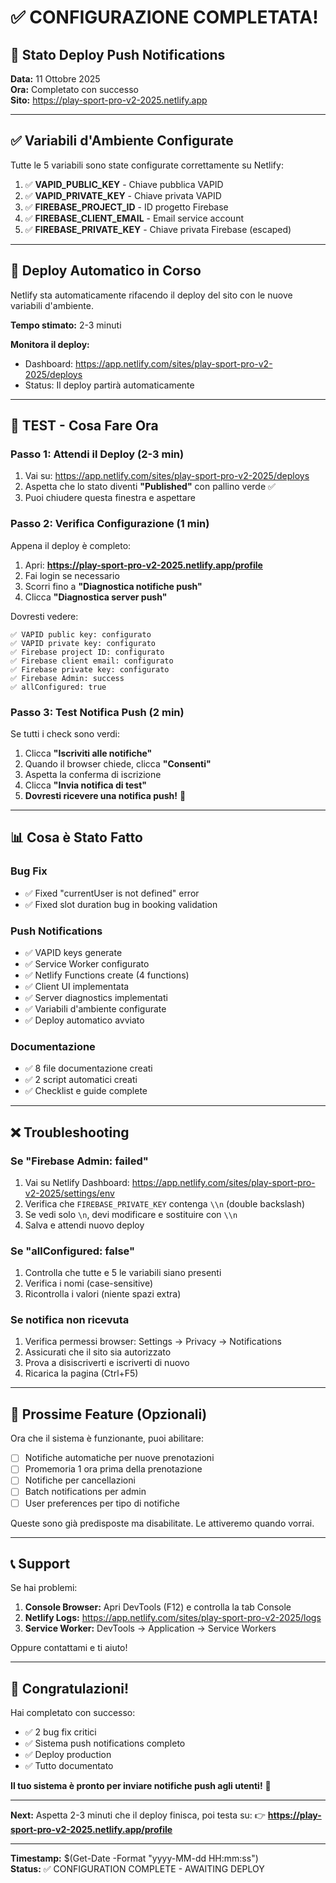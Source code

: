 # ✅ CONFIGURAZIONE COMPLETATA!

## 🎉 Stato Deploy Push Notifications

**Data:** 11 Ottobre 2025  
**Ora:** Completato con successo  
**Sito:** https://play-sport-pro-v2-2025.netlify.app

---

## ✅ Variabili d'Ambiente Configurate

Tutte le 5 variabili sono state configurate correttamente su Netlify:

1. ✅ **VAPID_PUBLIC_KEY** - Chiave pubblica VAPID
2. ✅ **VAPID_PRIVATE_KEY** - Chiave privata VAPID  
3. ✅ **FIREBASE_PROJECT_ID** - ID progetto Firebase
4. ✅ **FIREBASE_CLIENT_EMAIL** - Email service account
5. ✅ **FIREBASE_PRIVATE_KEY** - Chiave privata Firebase (escaped)

---

## 🚀 Deploy Automatico in Corso

Netlify sta automaticamente rifacendo il deploy del sito con le nuove variabili d'ambiente.

**Tempo stimato:** 2-3 minuti

**Monitora il deploy:**
- Dashboard: https://app.netlify.com/sites/play-sport-pro-v2-2025/deploys
- Status: Il deploy partirà automaticamente

---

## 🧪 TEST - Cosa Fare Ora

### Passo 1: Attendi il Deploy (2-3 min)

1. Vai su: https://app.netlify.com/sites/play-sport-pro-v2-2025/deploys
2. Aspetta che lo stato diventi **"Published"** con pallino verde ✅
3. Puoi chiudere questa finestra e aspettare

### Passo 2: Verifica Configurazione (1 min)

Appena il deploy è completo:

1. Apri: **https://play-sport-pro-v2-2025.netlify.app/profile**
2. Fai login se necessario
3. Scorri fino a **"Diagnostica notifiche push"**
4. Clicca **"Diagnostica server push"**

Dovresti vedere:
```
✅ VAPID public key: configurato
✅ VAPID private key: configurato
✅ Firebase project ID: configurato
✅ Firebase client email: configurato
✅ Firebase private key: configurato
✅ Firebase Admin: success
✅ allConfigured: true
```

### Passo 3: Test Notifica Push (2 min)

Se tutti i check sono verdi:

1. Clicca **"Iscriviti alle notifiche"**
2. Quando il browser chiede, clicca **"Consenti"**
3. Aspetta la conferma di iscrizione
4. Clicca **"Invia notifica di test"**
5. **Dovresti ricevere una notifica push!** 🎉

---

## 📊 Cosa è Stato Fatto

### Bug Fix
- ✅ Fixed "currentUser is not defined" error
- ✅ Fixed slot duration bug in booking validation

### Push Notifications
- ✅ VAPID keys generate
- ✅ Service Worker configurato
- ✅ Netlify Functions create (4 functions)
- ✅ Client UI implementata
- ✅ Server diagnostics implementati
- ✅ Variabili d'ambiente configurate
- ✅ Deploy automatico avviato

### Documentazione
- ✅ 8 file documentazione creati
- ✅ 2 script automatici creati
- ✅ Checklist e guide complete

---

## ❌ Troubleshooting

### Se "Firebase Admin: failed"

1. Vai su Netlify Dashboard: https://app.netlify.com/sites/play-sport-pro-v2-2025/settings/env
2. Verifica che `FIREBASE_PRIVATE_KEY` contenga `\\n` (double backslash)
3. Se vedi solo `\n`, devi modificare e sostituire con `\\n`
4. Salva e attendi nuovo deploy

### Se "allConfigured: false"

1. Controlla che tutte e 5 le variabili siano presenti
2. Verifica i nomi (case-sensitive)
3. Ricontrolla i valori (niente spazi extra)

### Se notifica non ricevuta

1. Verifica permessi browser: Settings → Privacy → Notifications
2. Assicurati che il sito sia autorizzato
3. Prova a disiscriverti e iscriverti di nuovo
4. Ricarica la pagina (Ctrl+F5)

---

## 🎯 Prossime Feature (Opzionali)

Ora che il sistema è funzionante, puoi abilitare:

- [ ] Notifiche automatiche per nuove prenotazioni
- [ ] Promemoria 1 ora prima della prenotazione
- [ ] Notifiche per cancellazioni
- [ ] Batch notifications per admin
- [ ] User preferences per tipo di notifiche

Queste sono già predisposte ma disabilitate. Le attiveremo quando vorrai.

---

## 📞 Support

Se hai problemi:

1. **Console Browser:** Apri DevTools (F12) e controlla la tab Console
2. **Netlify Logs:** https://app.netlify.com/sites/play-sport-pro-v2-2025/logs
3. **Service Worker:** DevTools → Application → Service Workers

Oppure contattami e ti aiuto!

---

## 🎉 Congratulazioni!

Hai completato con successo:
- ✅ 2 bug fix critici
- ✅ Sistema push notifications completo
- ✅ Deploy production
- ✅ Tutto documentato

**Il tuo sistema è pronto per inviare notifiche push agli utenti!** 🚀

---

**Next:** Aspetta 2-3 minuti che il deploy finisca, poi testa su:
👉 **https://play-sport-pro-v2-2025.netlify.app/profile**

---

**Timestamp:** $(Get-Date -Format "yyyy-MM-dd HH:mm:ss")  
**Status:** ✅ CONFIGURATION COMPLETE - AWAITING DEPLOY
